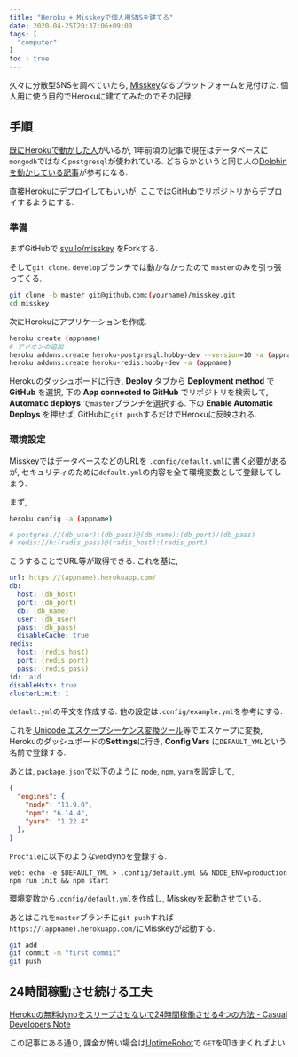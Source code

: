 ```yaml
---
title: "Heroku + Misskeyで個人用SNSを建てる"
date: 2020-04-25T20:37:06+09:00
tags: [
  "computer"
]
toc : true
---
```


久々に分散型SNSを調べていたら,
[Misskey](https://github.com/syuilo/misskey)なるプラットフォームを見付けた.
個人用に使う目的でHerokuに建ててみたのでその記録.
<!--more-->

## 手順

[既にHerokuで動かした人](https://syui.cf/blog/post/2019/04/04/misskey/)がいるが,
1年前頃の記事で現在はデータベースに
`mongodb`ではなく`postgresql`が使われている.
どちらかというと同じ人の[Dolphinを動かしている記事](https://syui.cf/blog/post/2019/11/16/dolphin/)が参考になる.

直接Herokuにデプロイしてもいいが,
ここではGitHubでリポジトリからデプロイするようにする.

### 準備

まずGitHubで
[syuilo/misskey](https://github.com/syuilo/misskey)
をForkする.

そして`git clone`. `develop`ブランチでは動かなかったので
`master`のみを引っ張ってくる.

```bash
git clone -b master git@github.com:(yourname)/misskey.git
cd misskey
```

次にHerokuにアプリケーションを作成.

```bash
heroku create (appname)
# アドオンの追加
heroku addons:create heroku-postgresql:hobby-dev --version=10 -a (appname)
heroku addons:create heroku-redis:hobby-dev -a (appname)
```

Herokuのダッシュボードに行き, 
**Deploy** タブから **Deployment method** で
**GitHub** を選択,
下の **App connected to GitHub** でリポジトリを検索して,
**Automatic deploys** で`master`ブランチを選択する.
下の **Enable Automatic Deploys** を押せば,
GitHubに`git push`するだけでHerokuに反映される.

### 環境設定

MisskeyではデータベースなどのURLを
`.config/default.yml`に書く必要があるが,
セキュリティのために`default.yml`の内容を全て環境変数として登録してしまう.

まず,

```bash
heroku config -a (appname)

# postgres://(db_user):(db_pass)@(db_name):(db_port)/(db_pass)
# redis://h:(radis_pass)@(radis_host):(radis_port)
```

こうすることでURL等が取得できる.
これを基に,

```yml
url: https://(appname).herokuapp.com/
db:
  host: (db_host)
  port: (db_port)
  db: (db_name)
  user: (db_user)
  pass: (db_pass)
  disableCache: true
redis:
  host: (redis_host)
  port: (redis_port)
  pass: (redis_pass)
id: 'aid'
disableHsts: true
clusterLimit: 1
```

`default.yml`の平文を作成する.
他の設定は`.config/example.yml`を参考にする.

これを[ Unicode エスケープシーケンス変換ツール](http://www.koikikukan.com/archives/2013/07/01-012345.php)等でエスケープに変換, 
Herokuのダッシュボードの**Settings**に行き,
**Config Vars** に`DEFAULT_YML`という名前で登録する.

あとは, `package.json`で以下のように
`node`, `npm`, `yarn`を設定して,

```json
{
  "engines": {
    "node": "13.9.0",
    "npm": "6.14.4",
    "yarn": "1.22.4"
  },
}
```

`Procfile`に以下のような`web`dynoを登録する.

```
web: echo -e $DEFAULT_YML > .config/default.yml && NODE_ENV=production npm run init && npm start
```

環境変数から`.config/default.yml`を作成し,
Misskeyを起動させている.

あとはこれを`master`ブランチに`git push`すれば
`https://(appname).herokuapp.com/`にMisskeyが起動する.

```bash
git add .
git commit -m "first commit"
git push
```

## 24時間稼動させ続ける工夫

[Herokuの無料dynoをスリープさせないで24時間稼働させる4つの方法 - Casual Developers Note](https://casualdevelopers.com/tech-tips/how-to-prevent-idling-of-free-dyno-on-heroku/)

この記事にある通り,
課金が怖い場合は[UptimeRobot](https://uptimerobot.com/)で
`GET`を叩きまくればよい.
